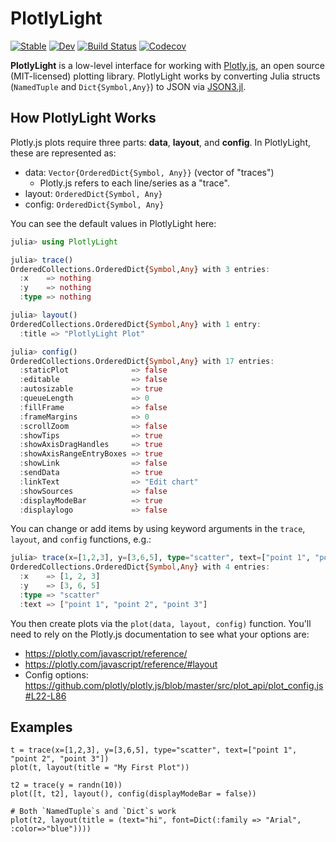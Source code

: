 # PlotlyLight

[![Stable](https://img.shields.io/badge/docs-stable-blue.svg)](https://joshday.github.io/PlotlyLight.jl/stable)
[![Dev](https://img.shields.io/badge/docs-dev-blue.svg)](https://joshday.github.io/PlotlyLight.jl/dev)
[![Build Status](https://travis-ci.com/joshday/PlotlyLight.jl.svg?branch=master)](https://travis-ci.com/joshday/PlotlyLight.jl)
[![Codecov](https://codecov.io/gh/joshday/PlotlyLight.jl/branch/master/graph/badge.svg)](https://codecov.io/gh/joshday/PlotlyLight.jl)


**PlotlyLight** is a low-level interface for working with [Plotly.js](https://plotly.com/javascript/),
an open source (MIT-licensed) plotting library.  PlotlyLight works by converting Julia structs (`NamedTuple` and `Dict{Symbol,Any}`) to JSON via [JSON3.jl](https://github.com/quinnj/JSON3.jl).

## How PlotlyLight Works

Plotly.js plots require three parts: **data**, **layout**, and **config**.  In PlotlyLight, these are 
represented as:

- data: `Vector{OrderedDict{Symbol, Any}}` (vector of "traces")
  - Plotly.js refers to each line/series as a "trace".
- layout: `OrderedDict{Symbol, Any}`
- config: `OrderedDict{Symbol, Any}`

You can see the default values in PlotlyLight here:

```julia
julia> using PlotlyLight

julia> trace()
OrderedCollections.OrderedDict{Symbol,Any} with 3 entries:
  :x    => nothing
  :y    => nothing
  :type => nothing

julia> layout()
OrderedCollections.OrderedDict{Symbol,Any} with 1 entry:
  :title => "PlotlyLight Plot"

julia> config()
OrderedCollections.OrderedDict{Symbol,Any} with 17 entries:
  :staticPlot              => false
  :editable                => false
  :autosizable             => true
  :queueLength             => 0
  :fillFrame               => false
  :frameMargins            => 0
  :scrollZoom              => false
  :showTips                => true
  :showAxisDragHandles     => true
  :showAxisRangeEntryBoxes => true
  :showLink                => false
  :sendData                => true
  :linkText                => "Edit chart"
  :showSources             => false
  :displayModeBar          => true
  :displaylogo             => false
```

You can change or add items by using keyword arguments in the `trace`, `layout`, and `config` functions, e.g.:

```julia
julia> trace(x=[1,2,3], y=[3,6,5], type="scatter", text=["point 1", "point 2", "point 3"])
OrderedCollections.OrderedDict{Symbol,Any} with 4 entries:
  :x    => [1, 2, 3]
  :y    => [3, 6, 5]
  :type => "scatter"
  :text => ["point 1", "point 2", "point 3"]
```

You then create plots via the `plot(data, layout, config)` function.  You'll need to rely on the 
Plotly.js documentation to see what your options are:

- https://plotly.com/javascript/reference/
- https://plotly.com/javascript/reference/#layout
- Config options: https://github.com/plotly/plotly.js/blob/master/src/plot_api/plot_config.js#L22-L86


## Examples

```
t = trace(x=[1,2,3], y=[3,6,5], type="scatter", text=["point 1", "point 2", "point 3"])
plot(t, layout(title = "My First Plot"))

t2 = trace(y = randn(10))
plot([t, t2], layout(), config(displayModeBar = false))

# Both `NamedTuple`s and `Dict`s work
plot(t2, layout(title = (text="hi", font=Dict(:family => "Arial", :color=>"blue"))))
```
